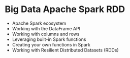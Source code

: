 # Big Data Apache Spark RDD
- Apache Spark ecosystem
- Working with the DataFrame API
- Working with columns and rows
- Leveraging built-in Spark functions 
- Creating your own functions in Spark 
- Working with Resilient Distributed Datasets (RDDs)
